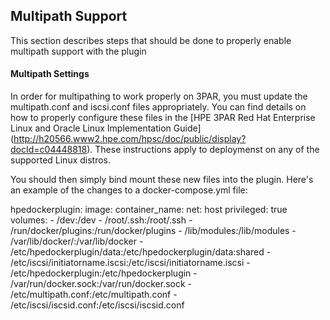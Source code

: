 ## Multipath Support

This section describes steps that should be done to properly enable multipath support with the plugin

#### Multipath Settings

In order for multipathing to work properly on 3PAR, you must update the multipath.conf and iscsi.conf files appropriately. You can find details on how to properly configure these files in the [HPE 3PAR Red Hat Enterprise Linux and Oracle Linux Implementation Guide] (http://h20566.www2.hpe.com/hpsc/doc/public/display?docId=c04448818). These instructions apply to deploymenst on any of the supported Linux distros.

You should then simply bind mount these new files into the plugin. Here's an example of the changes to a docker-compose.yml file:

hpedockerplugin:
   image: <plugin-image-name>
   container_name: <container-name>
   net: host
   privileged: true
   volumes:
      - /dev:/dev
      - /root/.ssh:/root/.ssh
      - /run/docker/plugins:/run/docker/plugins
      - /lib/modules:/lib/modules
      - /var/lib/docker/:/var/lib/docker
      - /etc/hpedockerplugin/data:/etc/hpedockerplugin/data:shared
      - /etc/iscsi/initiatorname.iscsi:/etc/iscsi/initiatorname.iscsi
      - /etc/hpedockerplugin:/etc/hpedockerplugin
      - /var/run/docker.sock:/var/run/docker.sock
      - /etc/multipath.conf:/etc/multipath.conf
      - /etc/iscsi/iscsid.conf:/etc/iscsi/iscsid.conf

